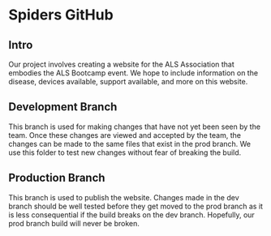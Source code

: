 # Spiders GitHub
## Intro
Our project involves creating a website for the ALS Association that embodies the ALS Bootcamp event. We hope to include information on the disease, devices available, support available, and more on this website. 
## Development Branch
This branch is used for making changes that have not yet been seen by the team. Once these changes are viewed and accepted by the team, the changes can be made to the same files that exist in the prod branch. We use this folder to test new changes without fear of breaking the build.
## Production Branch
This branch is used to publish the website. Changes made in the dev branch should be well tested before they get moved to the prod branch as it is less consequential if the build breaks on the dev branch. Hopefully, our prod branch build will never be broken.
